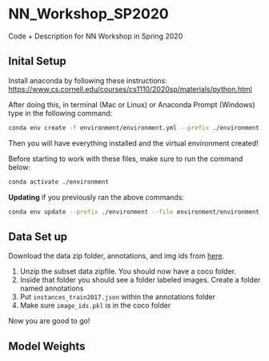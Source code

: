 # NN_Workshop_SP2020
Code + Description for NN Workshop in Spring 2020

## Inital Setup
Install anaconda by following these instructions: https://www.cs.cornell.edu/courses/cs1110/2020sp/materials/python.html

After doing this, in terminal (Mac or Linux) or Anaconda Prompt (Windows) type in the following command:

```bash
conda env create -f environment/environment.yml --prefix ./environment
```

Then you will have everything installed and the virtual environment created!

Before starting to work with these files, make sure to run the command below:

```bash
conda activate ./environment
```

**Updating** if you previously ran the above commands:

```bash
conda env update --prefix ./environment --file environment/environment.yml  --prune
```

## Data Set up
Download the data zip folder, annotations, and img ids from [here](https://drive.google.com/).

1. Unzip the subset data zipfile. You should now have a coco folder.
2. Inside that folder you should see a folder labeled images. Create a folder named annotations
3. Put `instances_train2017.json` within the annotations folder
4. Make sure `image_ids.pkl` is in the coco folder

Now you are good to go!


## Model Weights

